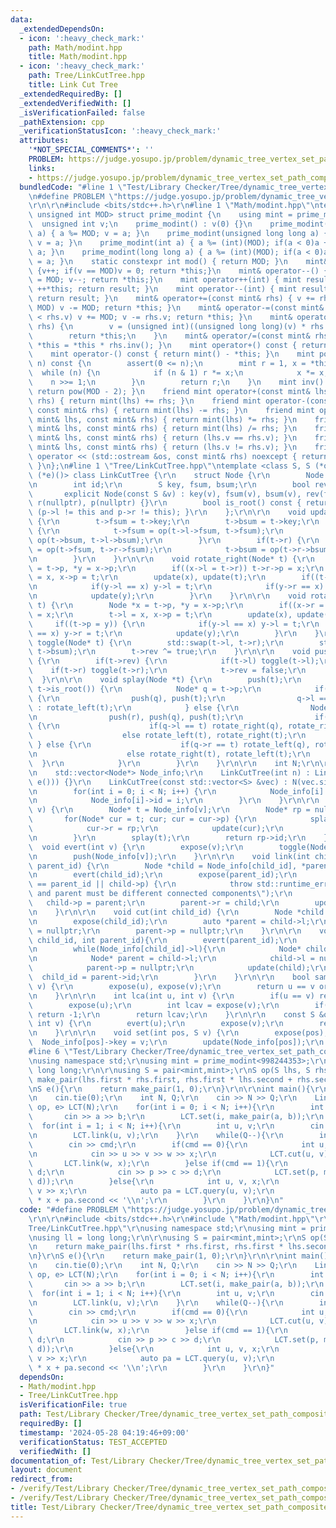 ```yaml
---
data:
  _extendedDependsOn:
  - icon: ':heavy_check_mark:'
    path: Math/modint.hpp
    title: Math/modint.hpp
  - icon: ':heavy_check_mark:'
    path: Tree/LinkCutTree.hpp
    title: Link Cut Tree
  _extendedRequiredBy: []
  _extendedVerifiedWith: []
  _isVerificationFailed: false
  _pathExtension: cpp
  _verificationStatusIcon: ':heavy_check_mark:'
  attributes:
    '*NOT_SPECIAL_COMMENTS*': ''
    PROBLEM: https://judge.yosupo.jp/problem/dynamic_tree_vertex_set_path_composite
    links:
    - https://judge.yosupo.jp/problem/dynamic_tree_vertex_set_path_composite
  bundledCode: "#line 1 \"Test/Library Checker/Tree/dynamic_tree_vertex_set_path_composite.test.cpp\"\
    \n#define PROBLEM \"https://judge.yosupo.jp/problem/dynamic_tree_vertex_set_path_composite\"\
    \r\n\r\n#include <bits/stdc++.h>\r\n#line 1 \"Math/modint.hpp\"\ntemplate<const\
    \ unsigned int MOD> struct prime_modint {\n    using mint = prime_modint;\n  \
    \  unsigned int v;\n    prime_modint() : v(0) {}\n    prime_modint(unsigned int\
    \ a) { a %= MOD; v = a; }\n    prime_modint(unsigned long long a) { a %= MOD;\
    \ v = a; }\n    prime_modint(int a) { a %= (int)(MOD); if(a < 0)a += MOD; v =\
    \ a; }\n    prime_modint(long long a) { a %= (int)(MOD); if(a < 0)a += MOD; v\
    \ = a; }\n    static constexpr int mod() { return MOD; }\n    mint& operator++()\
    \ {v++; if(v == MOD)v = 0; return *this;}\n    mint& operator--() {if(v == 0)v\
    \ = MOD; v--; return *this;}\n    mint operator++(int) { mint result = *this;\
    \ ++*this; return result; }\n    mint operator--(int) { mint result = *this; --*this;\
    \ return result; }\n    mint& operator+=(const mint& rhs) { v += rhs.v; if(v >=\
    \ MOD) v -= MOD; return *this; }\n    mint& operator-=(const mint& rhs) { if(v\
    \ < rhs.v) v += MOD; v -= rhs.v; return *this; }\n    mint& operator*=(const mint&\
    \ rhs) {\n        v = (unsigned int)((unsigned long long)(v) * rhs.v % MOD);\n\
    \        return *this;\n    }\n    mint& operator/=(const mint& rhs) { return\
    \ *this = *this * rhs.inv(); }\n    mint operator+() const { return *this; }\n\
    \    mint operator-() const { return mint() - *this; }\n    mint pow(long long\
    \ n) const {\n        assert(0 <= n);\n        mint r = 1, x = *this;\n      \
    \  while (n) {\n            if (n & 1) r *= x;\n            x *= x;\n        \
    \    n >>= 1;\n        }\n        return r;\n    }\n    mint inv() const { assert(v);\
    \ return pow(MOD - 2); }\n    friend mint operator+(const mint& lhs, const mint&\
    \ rhs) { return mint(lhs) += rhs; }\n    friend mint operator-(const mint& lhs,\
    \ const mint& rhs) { return mint(lhs) -= rhs; }\n    friend mint operator*(const\
    \ mint& lhs, const mint& rhs) { return mint(lhs) *= rhs; }\n    friend mint operator/(const\
    \ mint& lhs, const mint& rhs) { return mint(lhs) /= rhs; }\n    friend bool operator==(const\
    \ mint& lhs, const mint& rhs) { return (lhs.v == rhs.v); }\n    friend bool operator!=(const\
    \ mint& lhs, const mint& rhs) { return (lhs.v != rhs.v); }\n    friend std::ostream&\
    \ operator << (std::ostream &os, const mint& rhs) noexcept { return os << rhs.v;\
    \ }\n};\n#line 1 \"Tree/LinkCutTree.hpp\"\ntemplate <class S, S (*op)(S, S), S\
    \ (*e)()> class LinkCutTree {\r\n    struct Node {\r\n        Node *l, *r, *p;\r\
    \n        int id;\r\n        S key, fsum, bsum;\r\n        bool rev;\r\n\r\n \
    \       explicit Node(const S &v) : key(v), fsum(v), bsum(v), rev(false), l(nullptr),\
    \ r(nullptr), p(nullptr) {}\r\n        bool is_root() const { return not p or\
    \ (p->l != this and p->r != this); }\r\n    };\r\n\r\n    void update(Node* t)\
    \ {\r\n        t->fsum = t->key;\r\n        t->bsum = t->key;\r\n        if(t->l)\
    \ {\r\n            t->fsum = op(t->l->fsum, t->fsum);\r\n            t->bsum =\
    \ op(t->bsum, t->l->bsum);\r\n        }\r\n        if(t->r) {\r\n            t->fsum\
    \ = op(t->fsum, t->r->fsum);\r\n            t->bsum = op(t->r->bsum, t->bsum);\r\
    \n        }\r\n    }\r\n\r\n    void rotate_right(Node* t) {\r\n        Node *x\
    \ = t->p, *y = x->p;\r\n        if((x->l = t->r)) t->r->p = x;\r\n        t->r\
    \ = x, x->p = t;\r\n        update(x), update(t);\r\n        if((t->p = y)) {\r\
    \n            if(y->l == x) y->l = t;\r\n            if(y->r == x) y->r = t;\r\
    \n            update(y);\r\n        }\r\n    }\r\n\r\n    void rotate_left(Node*\
    \ t) {\r\n        Node *x = t->p, *y = x->p;\r\n        if((x->r = t->l)) t->l->p\
    \ = x;\r\n        t->l = x, x->p = t;\r\n        update(x), update(t);\r\n   \
    \     if((t->p = y)) {\r\n            if(y->l == x) y->l = t;\r\n            if(y->r\
    \ == x) y->r = t;\r\n            update(y);\r\n        }\r\n    }\r\n\r\n    void\
    \ toggle(Node* t) {\r\n        std::swap(t->l, t->r);\r\n        std::swap(t->fsum,\
    \ t->bsum);\r\n        t->rev ^= true;\r\n    }\r\n\r\n    void push(Node* t)\
    \ {\r\n        if(t->rev) {\r\n            if(t->l) toggle(t->l);\r\n        \
    \    if(t->r) toggle(t->r);\r\n            t->rev = false;\r\n        }\r\n  \
    \  }\r\n\r\n    void splay(Node *t) {\r\n        push(t);\r\n        while(not\
    \ t->is_root()) {\r\n            Node* q = t->p;\r\n            if(q->is_root())\
    \ {\r\n                push(q), push(t);\r\n                q->l == t ? rotate_right(t)\
    \ : rotate_left(t);\r\n            } else {\r\n                Node* r = q->p;\r\
    \n                push(r), push(q), push(t);\r\n                if(r->l == q)\
    \ {\r\n                    if(q->l == t) rotate_right(q), rotate_right(t);\r\n\
    \                    else rotate_left(t), rotate_right(t);\r\n               \
    \ } else {\r\n                    if(q->r == t) rotate_left(q), rotate_left(t);\r\
    \n                    else rotate_right(t), rotate_left(t);\r\n              \
    \  }\r\n            }\r\n        }\r\n    }\r\n\r\n    int N;\r\n\r\n    public:\r\
    \n    std::vector<Node*> Node_info;\r\n    LinkCutTree(int n) : LinkCutTree(std::vector<S>(n,\
    \ e())) {}\r\n    LinkCutTree(const std::vector<S> &vec) : N(vec.size()), Node_info(vec.size()){\r\
    \n        for(int i = 0; i < N; i++) {\r\n            Node_info[i] = new Node(vec[i]);\r\
    \n            Node_info[i]->id = i;\r\n        }\r\n    }\r\n\r\n    int expose(int\
    \ v) {\r\n        Node* t = Node_info[v];\r\n        Node* rp = nullptr;\r\n \
    \       for(Node* cur = t; cur; cur = cur->p) {\r\n            splay(cur);\r\n\
    \            cur->r = rp;\r\n            update(cur);\r\n            rp = cur;\r\
    \n        }\r\n        splay(t);\r\n        return rp->id;\r\n    }\r\n\r\n  \
    \  void evert(int v) {\r\n        expose(v);\r\n        toggle(Node_info[v]);\r\
    \n        push(Node_info[v]);\r\n    }\r\n\r\n    void link(int child_id, int\
    \ parent_id) {\r\n        Node *child = Node_info[child_id], *parent = Node_info[parent_id];\r\
    \n        evert(child_id);\r\n        expose(parent_id);\r\n        if(child_id\
    \ == parent_id || child->p) {\r\n            throw std::runtime_error(\"child\
    \ and parent must be different connected components\");\r\n        }\r\n     \
    \   child->p = parent;\r\n        parent->r = child;\r\n        update(parent);\r\
    \n    }\r\n\r\n    void cut(int child_id) {\r\n        Node *child = Node_info[child_id];\r\
    \n        expose(child_id);\r\n        auto *parent = child->l;\r\n        child->l\
    \ = nullptr;\r\n        parent->p = nullptr;\r\n    }\r\n\r\n    void cut(int\
    \ child_id, int parent_id){\r\n        evert(parent_id);\r\n        expose(child_id);\r\
    \n        while(Node_info[child_id]->l){\r\n            Node* child = Node_info[child_id];\r\
    \n            Node* parent = child->l;\r\n            child->l = nullptr;\r\n\
    \            parent->p = nullptr;\r\n            update(child);\r\n          \
    \  child_id = parent->id;\r\n        }\r\n    }\r\n\r\n    bool same(int u, int\
    \ v) {\r\n        expose(u), expose(v);\r\n        return u == v or Node_info[u]->p;\r\
    \n    }\r\n\r\n    int lca(int u, int v) {\r\n        if(u == v) return u;\r\n\
    \        expose(u);\r\n        int lcav = expose(v);\r\n        if(not Node_info[u]->p)\
    \ return -1;\r\n        return lcav;\r\n    }\r\n\r\n    const S &query(int u,\
    \ int v) {\r\n        evert(u);\r\n        expose(v);\r\n        return Node_info[v]->fsum;\r\
    \n    }\r\n\r\n    void set(int pos, S v) {\r\n        expose(pos);\r\n      \
    \  Node_info[pos]->key = v;\r\n        update(Node_info[pos]);\r\n    }\r\n};\n\
    #line 6 \"Test/Library Checker/Tree/dynamic_tree_vertex_set_path_composite.test.cpp\"\
    \nusing namespace std;\r\nusing mint = prime_modint<998244353>;\r\nusing ll =\
    \ long long;\r\n\r\nusing S = pair<mint,mint>;\r\nS op(S lhs, S rhs){\r\n    return\
    \ make_pair(lhs.first * rhs.first, rhs.first * lhs.second + rhs.second);\r\n}\r\
    \nS e(){\r\n    return make_pair(1, 0);\r\n}\r\n\r\nint main(){\r\n    ios::sync_with_stdio(false);\r\
    \n    cin.tie(0);\r\n    int N, Q;\r\n    cin >> N >> Q;\r\n    LinkCutTree<S,\
    \ op, e> LCT(N);\r\n    for(int i = 0; i < N; i++){\r\n        int a, b;\r\n \
    \       cin >> a >> b;\r\n        LCT.set(i, make_pair(a, b));\r\n    }\r\n  \
    \  for(int i = 1; i < N; i++){\r\n        int u, v;\r\n        cin >> u >> v;\r\
    \n        LCT.link(u, v);\r\n    }\r\n    while(Q--){\r\n        int cmd;\r\n\
    \        cin >> cmd;\r\n        if(cmd == 0){\r\n            int u, v, w, x;\r\
    \n            cin >> u >> v >> w >> x;\r\n            LCT.cut(u, v);\r\n     \
    \       LCT.link(w, x);\r\n        }else if(cmd == 1){\r\n            int p, c,\
    \ d;\r\n            cin >> p >> c >> d;\r\n            LCT.set(p, make_pair(c,\
    \ d));\r\n        }else{\r\n            int u, v, x;\r\n            cin >> u >>\
    \ v >> x;\r\n            auto pa = LCT.query(u, v);\r\n            cout << pa.first\
    \ * x + pa.second << '\\n';\r\n        }\r\n    }\r\n}\n"
  code: "#define PROBLEM \"https://judge.yosupo.jp/problem/dynamic_tree_vertex_set_path_composite\"\
    \r\n\r\n#include <bits/stdc++.h>\r\n#include \"Math/modint.hpp\"\r\n#include \"\
    Tree/LinkCutTree.hpp\"\r\nusing namespace std;\r\nusing mint = prime_modint<998244353>;\r\
    \nusing ll = long long;\r\n\r\nusing S = pair<mint,mint>;\r\nS op(S lhs, S rhs){\r\
    \n    return make_pair(lhs.first * rhs.first, rhs.first * lhs.second + rhs.second);\r\
    \n}\r\nS e(){\r\n    return make_pair(1, 0);\r\n}\r\n\r\nint main(){\r\n    ios::sync_with_stdio(false);\r\
    \n    cin.tie(0);\r\n    int N, Q;\r\n    cin >> N >> Q;\r\n    LinkCutTree<S,\
    \ op, e> LCT(N);\r\n    for(int i = 0; i < N; i++){\r\n        int a, b;\r\n \
    \       cin >> a >> b;\r\n        LCT.set(i, make_pair(a, b));\r\n    }\r\n  \
    \  for(int i = 1; i < N; i++){\r\n        int u, v;\r\n        cin >> u >> v;\r\
    \n        LCT.link(u, v);\r\n    }\r\n    while(Q--){\r\n        int cmd;\r\n\
    \        cin >> cmd;\r\n        if(cmd == 0){\r\n            int u, v, w, x;\r\
    \n            cin >> u >> v >> w >> x;\r\n            LCT.cut(u, v);\r\n     \
    \       LCT.link(w, x);\r\n        }else if(cmd == 1){\r\n            int p, c,\
    \ d;\r\n            cin >> p >> c >> d;\r\n            LCT.set(p, make_pair(c,\
    \ d));\r\n        }else{\r\n            int u, v, x;\r\n            cin >> u >>\
    \ v >> x;\r\n            auto pa = LCT.query(u, v);\r\n            cout << pa.first\
    \ * x + pa.second << '\\n';\r\n        }\r\n    }\r\n}"
  dependsOn:
  - Math/modint.hpp
  - Tree/LinkCutTree.hpp
  isVerificationFile: true
  path: Test/Library Checker/Tree/dynamic_tree_vertex_set_path_composite.test.cpp
  requiredBy: []
  timestamp: '2024-05-28 04:19:46+09:00'
  verificationStatus: TEST_ACCEPTED
  verifiedWith: []
documentation_of: Test/Library Checker/Tree/dynamic_tree_vertex_set_path_composite.test.cpp
layout: document
redirect_from:
- /verify/Test/Library Checker/Tree/dynamic_tree_vertex_set_path_composite.test.cpp
- /verify/Test/Library Checker/Tree/dynamic_tree_vertex_set_path_composite.test.cpp.html
title: Test/Library Checker/Tree/dynamic_tree_vertex_set_path_composite.test.cpp
---
```

